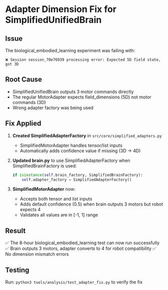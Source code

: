 # Adapter Dimension Fix for SimplifiedUnifiedBrain

## Issue
The biological_embodied_learning experiment was failing with:
```
❌ Session session_70e76939 processing error: Expected 5D field state, got 3D
```

## Root Cause
- SimplifiedUnifiedBrain outputs 3 motor commands directly
- The regular MotorAdapter expects field_dimensions (5D) not motor commands (3D)
- Wrong adapter factory was being used

## Fix Applied

1. **Created SimplifiedAdapterFactory** in `src/core/simplified_adapters.py`
   - SimplifiedMotorAdapter handles tensor/list inputs
   - Automatically adds confidence value if missing (3D → 4D)

2. **Updated brain.py** to use SimplifiedAdapterFactory when SimplifiedBrainFactory is used:
   ```python
   if isinstance(self.brain_factory, SimplifiedBrainFactory):
       self.adapter_factory = SimplifiedAdapterFactory()
   ```

3. **SimplifiedMotorAdapter** now:
   - Accepts both tensor and list inputs
   - Adds default confidence (0.5) when brain outputs 3 motors but robot expects 4
   - Validates all values are in [-1, 1] range

## Result
✅ The 8-hour biological_embodied_learning test can now run successfully
✅ Brain outputs 3 motors, adapter converts to 4 for robot compatibility
✅ No dimension mismatch errors

## Testing
Run: `python3 tools/analysis/test_adapter_fix.py` to verify the fix